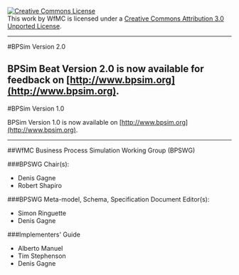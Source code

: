 <a rel="license" href="http://creativecommons.org/licenses/by/3.0/"><img alt="Creative Commons License" style="border-width:0" src="http://i.creativecommons.org/l/by/3.0/88x31.png" /></a><br />This work by WfMC is licensed under a <a rel="license" href="http://creativecommons.org/licenses/by/3.0/">Creative Commons Attribution 3.0 Unported License</a>.

----
#BPSim Version 2.0

BPSim Beat Version 2.0 is now available for feedback on [http://www.bpsim.org](http://www.bpsim.org).
----
#BPSim Version 1.0

BPSim Version 1.0 is now available on [http://www.bpsim.org](http://www.bpsim.org).

----
##WfMC Business Process Simulation Working Group (BPSWG)

###BPSWG Chair(s):
 * Denis Gagne
 * Robert Shapiro

###BPSWG Meta-model, Schema, Specification Document Editor(s):
* Simon Ringuette
* Denis Gagne

###Implementers' Guide
   * Alberto Manuel
   * Tim Stephenson
   * Denis Gagne

